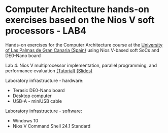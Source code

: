 # Computer Architecture hands-on exercises based on the Nios V soft processors - LAB4
Hands-on exercises for the Computer Architecture course at the [University of Las Palmas de Gran Canaria (Spain)](https://internacional.ulpgc.es/en/) using Nios V-based soft SoCs and DE0-Nano board

Lab 4.  Nios V multiprocessor implementation, parallel programming, and performance evaluation
[(Tutorial)](lab4tutorial.pdf)
[(Slides)](lab4slides.pdf)

Laboratory infrastructure - hardware: <br />
- Terasic DE0-Nano board <br />
- Desktop computer <br />
- USB-A - miniUSB cable <br />

Laboratory infrastructure - software: <br />
- Windows 10 <br />
- Nios V Command Shell 24.1 Standard <br />

